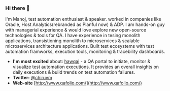 ### Hi there 👋

I'm Manoj, test automation enthusiast & speaker.  worked in companies like Oracle, Host Analytics(rebranded as Planful now) & ADP. I am hands-on guy with managerial experience & would love explore new open-source technologies & tools for QA. I have experience in tesing monolith applications, transistioning monolith to microservices & scalable microservices architecture applications. Built test ecosystems  with test automation framworks, execution tools, monitoring & tracebility dashboards.


- **I'm most excited** about: [hawqai](https://github.com/mchiruvella/hawqai) - a QA portal to initiate, monitor & visualize test automation executions. It provides an overall insights on daily executions & build trends on test automation failures.
- **Twitter:** [@chiruvm](https://twitter.com/chiruvm)
- **Web-site** [http://www.qafolio.com/](http://www.qafolio.com/)
